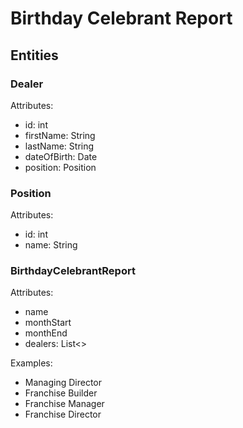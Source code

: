 # Birthday Celebrant Report

## Entities

### Dealer

Attributes:

* id: int
* firstName: String
* lastName: String
* dateOfBirth: Date
* position: Position

### Position

Attributes:

* id: int
* name: String

### BirthdayCelebrantReport

Attributes:

* name
* monthStart
* monthEnd
* dealers: List<>

Examples:

* Managing Director
* Franchise Builder
* Franchise Manager
* Franchise Director
